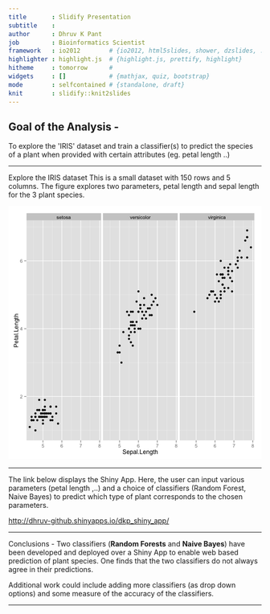 ```yaml
---
title       : Slidify Presentation
subtitle    : 
author      : Dhruv K Pant
job         : Bioinformatics Scientist
framework   : io2012        # {io2012, html5slides, shower, dzslides, ...}
highlighter : highlight.js  # {highlight.js, prettify, highlight}
hitheme     : tomorrow      # 
widgets     : []            # {mathjax, quiz, bootstrap}
mode        : selfcontained # {standalone, draft}
knit        : slidify::knit2slides
---
```


## Goal of the Analysis - 
To explore the 'IRIS' dataset and train a classifier(s) to predict the species of 
a plant when provided with certain attributes (eg. petal length ..)


---

Explore the IRIS dataset
This is a small dataset with 150 rows and 5 columns. 
The figure explores two parameters, petal length and sepal length 
for the 3 plant species. 

![plot of chunk unnamed-chunk-1](figure/unnamed-chunk-1.png) 

---

The link below displays the Shiny App. Here, the user can input various parameters (petal length ,..) and a choice of 
classifiers (Random Forest, Naive Bayes) to predict which type of plant corresponds to the chosen parameters. 


http://dhruv-github.shinyapps.io/dkp_shiny_app/

---

Conclusions -
Two classifiers (**Random Forests** and **Naive Bayes**) have been developed and deployed over a Shiny App to enable web based prediction 
of plant species.  One finds that the two classifiers do not always agree in their predictions.   

Additional work could include adding more 
classifiers (as drop down options) and some measure of the accuracy of the classifiers.

---





